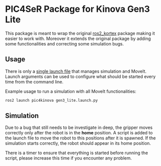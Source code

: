 # PIC4SeR Package for Kinova Gen3 Lite

This package is meant to wrap the original [ros2_kortex](https://github.com/Kinovarobotics/ros2_kortex) package making it easier to work with. Moreover it extends the original package by adding some functionalities and correcting some simulation bugs.

## Usage

There is only a [single launch file](./launch/gen3_lite.launch.py) that manages simulation and MoveIt. Launch arguments can be used to configure what should be started every time from the command line.

Example usage to run a simulation with all MoveIt functionalities:
```bash
ros2 launch pic4kinova gen3_lite.launch.py
```

## Simulation

Due to a bug that still needs to be investigate in deep, the gripper moves correctly only after the robot is in the **home** position. A script is added to the launch file to move the robot to this positions after it is spawned. If the simulation starts correctly, the robot should appear in its home position.

There is a timer to ensure that everything is started before running the script, please increase this time if you encounter any problem.


